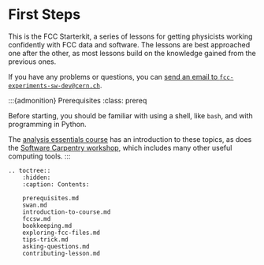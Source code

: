 # First  Steps

This is the FCC Starterkit, a series of lessons for getting physicists working confidently with FCC data and software.
The lessons are best approached one after the other, as most lessons build on the knowledge gained from the previous ones.

If you have any problems or questions, you can [send an email to `fcc-experiments-sw-dev@cern.ch`](mailto:fcc-experiments-sw-dev@cern.ch).

:::{admonition} Prerequisites
:class: prereq

Before starting, you should be familiar with using a shell, like `bash`, and with programming in Python.

The [analysis essentials course](https://hsf-training.github.io/analysis-essentials/) has an introduction to these topics, as does the [Software Carpentry workshop](https://software-carpentry.org/lessons/), which includes many other useful computing tools.
:::

```{eval-rst}
.. toctree::
    :hidden:
    :caption: Contents:

    prerequisites.md
    swan.md
    introduction-to-course.md
    fccsw.md
    bookkeeping.md
    exploring-fcc-files.md
    tips-trick.md
    asking-questions.md
    contributing-lesson.md
```
